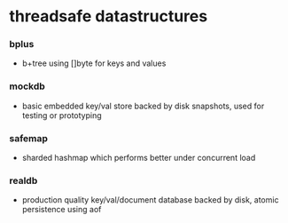 # threadsafe datastructures

### bplus
* b+tree using []byte for keys and values

### mockdb
* basic embedded key/val store backed by disk snapshots, used for testing or prototyping

### safemap
* sharded hashmap which performs better under concurrent load
 
### realdb
* production quality key/val/document database backed by disk, atomic persistence using aof
